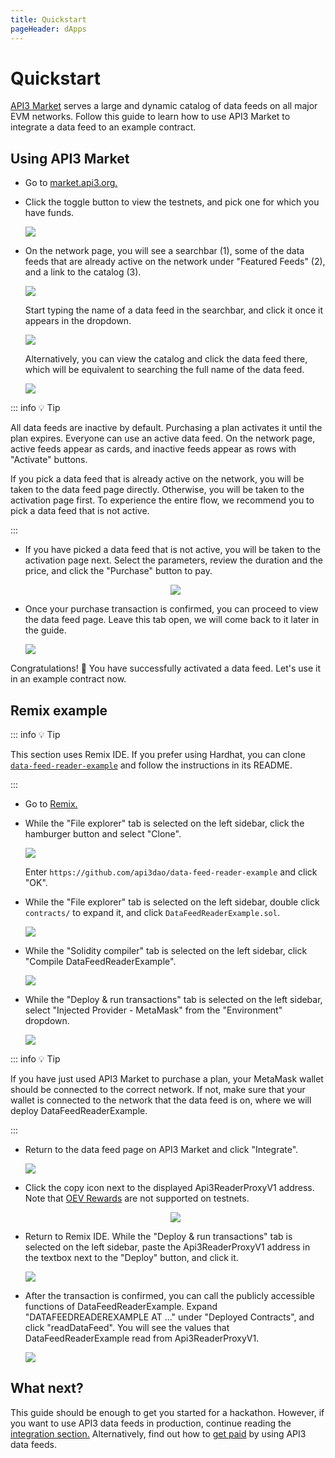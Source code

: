 ```yaml
---
title: Quickstart
pageHeader: dApps
---
```


<PageHeader/>

# Quickstart

[API3 Market](https://market.api3.org/) serves a large and dynamic catalog of data feeds on all major EVM networks.
Follow this guide to learn how to use API3 Market to integrate a data feed to an example contract.

## Using API3 Market

- Go to [market.api3.org.](https://market.api3.org/)

- Click the toggle button to view the testnets, and pick one for which you have funds.

  <img src="./images/testnets-toggle.png">

- On the network page, you will see a searchbar (1), some of the data feeds that are already active on the network under "Featured Feeds" (2), and a link to the catalog (3).

  <img src="./images/search.png">

  Start typing the name of a data feed in the searchbar, and click it once it appears in the dropdown.

  <img src="./images/autocomplete.png">

  Alternatively, you can view the catalog and click the data feed there, which will be equivalent to searching the full name of the data feed.

  <img src="./images/search-results.png">

::: info 💡 Tip

All data feeds are inactive by default.
Purchasing a plan activates it until the plan expires.
Everyone can use an active data feed.
On the network page, active feeds appear as cards, and inactive feeds appear as rows with "Activate" buttons.

If you pick a data feed that is already active on the network, you will be taken to the data feed page directly.
Otherwise, you will be taken to the activation page first.
To experience the entire flow, we recommend you to pick a data feed that is not active.

:::

- If you have picked a data feed that is not active, you will be taken to the activation page next.
  Select the parameters, review the duration and the price, and click the "Purchase" button to pay.

  <center><img src="./images/activate.png"></center>

- Once your purchase transaction is confirmed, you can proceed to view the data feed page.
  Leave this tab open, we will come back to it later in the guide.

  <img src="./images/data-feed-page.png">

Congratulations! 🎉 You have successfully activated a data feed.
Let's use it in an example contract now.

## Remix example

::: info 💡 Tip

This section uses Remix IDE.
If you prefer using Hardhat, you can clone [`data-feed-reader-example`](https://github.com/api3dao/data-feed-reader-example) and follow the instructions in its README.

:::

- Go to [Remix.](https://remix.ethereum.org)

- While the "File explorer" tab is selected on the left sidebar, click the hamburger button and select "Clone".

  <img src="./images/remix-hamburger.png">

  Enter `https://github.com/api3dao/data-feed-reader-example` and click "OK".

- While the "File explorer" tab is selected on the left sidebar, double click `contracts/` to expand it, and click `DataFeedReaderExample.sol`.

  <img src="./images/remix-contract.png">

- While the "Solidity compiler" tab is selected on the left sidebar, click "Compile DataFeedReaderExample".

  <img src="./images/remix-compile.png">

- While the "Deploy & run transactions" tab is selected on the left sidebar, select "Injected Provider - MetaMask" from the "Environment" dropdown.

  <img src="./images/remix-provider.png">

::: info 💡 Tip

If you have just used API3 Market to purchase a plan, your MetaMask wallet should be connected to the correct network.
If not, make sure that your wallet is connected to the network that the data feed is on, where we will deploy DataFeedReaderExample.

:::

- Return to the data feed page on API3 Market and click "Integrate".

  <img src="./images/integrate.png">

- Click the copy icon next to the displayed Api3ReaderProxyV1 address.
Note that [OEV Rewards](/dapps/oev-rewards/) are not supported on testnets.

  <center><img src="./images/proxy-address.png"></center>

- Return to Remix IDE.
  While the "Deploy & run transactions" tab is selected on the left sidebar, paste the Api3ReaderProxyV1 address in the textbox next to the "Deploy" button, and click it.

  <img src="./images/remix-deploy.png">

- After the transaction is confirmed, you can call the publicly accessible functions of DataFeedReaderExample.
  Expand "DATAFEEDREADEREXAMPLE AT ..." under "Deployed Contracts", and click "readDataFeed".
  You will see the values that DataFeedReaderExample read from Api3ReaderProxyV1.

  <img src="./images/remix-read.png">

## What next?

This guide should be enough to get you started for a hackathon.
However, if you want to use API3 data feeds in production, continue reading the [integration section.](/dapps/integration/)
Alternatively, find out how to [get paid](/dapps/oev-rewards/) by using API3 data feeds.

